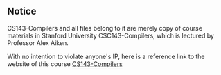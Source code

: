 ## Notice

CS143-Compilers and all files belong to it are merely copy of course materials in Stanford University CSC143-Compilers, which is lectured by Professor Alex Aiken.

With no intention to violate anyone's IP, here is a reference link to the website of this course [CS143-Compilers](http://web.stanford.edu/class/cs143/course_info.html)
